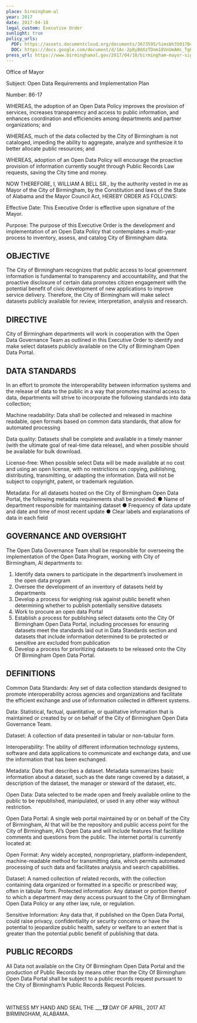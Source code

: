 ```yaml
---
place: birmingham-al
year: 2017
date: 2017-04-18
legal_custom: Executive Order
sunlight: true
policy_urls:
  PDF: https://assets.documentcloud.org/documents/3673595/Simsbh35017041116370.pdf
  DOC: https://docs.google.com/document/d/1Ac-2p0yB8XzTDnm18VnUmAHc_Tg66elixwAc-wO109c/edit?usp=sharing
press_url: https://www.birminghamal.gov/2017/04/18/birmingham-mayor-signs-new-open-data-policy-via-executive-order/
---
```


Office of Mayor

Subject: Open Data Requirements and Implementation Plan

Number: 86-17

<span class="g-build-on-precedent">WHEREAS, the adoption of an Open Data Policy improves the provision of services, increases transparency and access to public information, and enhances coordination and efficiencies among departments and partner organizations; and</span>

<span class="g-goals-and-values">WHEREAS, much of the data collected by the City of Birmingham is not cataloged, impeding the ability to aggregate, analyze and synthesize it to better allocate public resources; and</span>

<span class="g-proactive-release"><span class="g-prioritization">WHEREAS, adoption of an Open Data Policy will encourage the proactive provision of information currently sought through Public Records Law requests, saving the City time and money.</span></span>

NOW THEREFORE, I, WILLIAM A BELL SR., by the authority vested in me as Mayor of the City of Birmingham, by the Constitution and laws of the State of Alabama and the Mayor Council Act, HEREBY ORDER AS FOLLOWS:

Effective Date: This Executive Order is effective upon signature of the Mayor.

Purpose: The purpose of this Executive Order is the development and implementation of an Open Data Policy that contemplates a multi-year process to inventory, assess, and catalog City of Birmingham data.

## OBJECTIVE

<span class="g-build-on-precedent">The City of Birmingham recognizes that public access to local government information is fundamental to transparency and accountability, and that the proactive disclosure of certain data promotes citizen engagement with the potential benefit of civic development of new applications to improve service delivery. </span><span class="g-goals-and-values">Therefore, the City of Birmingham will make select datasets publicly available for review, interpretation, analysis and research.</span>

## DIRECTIVE

<span class="g-oversight-authority">City of Birmingham departments will work in cooperation with the Open Data Governance Team as outlined in this Executive Order to identify and make select datasets publicly available on the City of Birmingham Open Data Portal.</span>

## DATA STANDARDS

<span class="g-open-access">In an effort to promote the interoperability between information systems and the release of data to the public in a way that promotes maximal access to data, departments will strive to incorporate the following standards into data collection</span>;

<span class="g-open-formats">Machine readability: Data shall be collected and released in machine readable, open formats based on common data standards, that allow for automated processing</span>

<span class="g-bulk-data"><span class="g-timelines"><span class="g-data-quality">Data quality: Datasets shall be complete and available in a timely manner (with the ultimate goal of real-time data release), and when possible should be available for bulk download.</span></span></span>

<span class="g-license-free">License-free: When possible select Data will be made available at no cost and using an open license, with no restrictions on copying, publishing, distributing, transmitting, or adapting the information. Data will not be subject to copyright, patent, or trademark regulation.</span>

<span class="g-metadata">Metadata: For all datasets hosted on the City of Birmingham Open Data Portal, the following metadata requirements shall be provided: ● Name of department responsible for maintaining dataset ● Frequency of data update and date and time of most recent update ● Clear labels and explanations of data in each field</span>

## GOVERNANCE AND OVERSIGHT

The Open Data Governance Team shall be responsible for overseeing the implementation of the Open Data Program, working with City of Birmingham, Al departments to:

1. <span class="g-partnerships">Identify data owners to participate in the department’s involvement in the open data program</span>
2. Oversee the development of an inventory of datasets held by departments
3. <span class="g-sensitive-information">Develop a process for weighing risk against public benefit when determining whether to publish potentially sensitive datasets</span>
4. Work to procure an open data Portal
5. <span class="g-data-collection"><span class="g-binding-regulations">Establish a process for publishing select datasets onto the City Of Birmingham Open Data Portal, including processes for ensuring datasets meet the standards laid out in Data Standards section and datasets that include information determined to be protected or sensitive are excluded from publication</span></span>
6. <span class="g-prioritization"><span class="g-data-portals-and-websites">Develop a process for prioritizing datasets to be released onto the City Of Birmingham Open Data Portal.</span></span>

## DEFINITIONS

Common Data Standards: Any set of data collection standards designed to promote interoperability across agencies and organizations and facilitate the efficient exchange and use of information collected in different systems.

<span class="def-data">Data: Statistical, factual, quantitative, or qualitative information that is maintained or created by or on behalf of the City of Birmingham Open Data Governance Team.</span>

Dataset: A collection of data presented in tabular or non-tabular form.

Interoperability: The ability of different information technology systems, software and data applications to communicate and exchange data, and use the information that has been exchanged.

Metadata: Data that describes a dataset. Metadata summarizes basic information about a dataset, such as the date range covered by a dataset, a description of the dataset, the manager or steward of the dataset, etc.

<span class="def-open">Open Data: Data selected to be made open and freely available online to the public to be republished, manipulated, or used in any other way without restriction.</span>

Open Data Portal: A single web portal maintained by or on behalf of the City of Birmingham, Al that will be the repository and public access point for the City of Birmingham, Al’s Open Data and will include features that facilitate comments and questions from the public. The internet portal is currently located at:

Open Format: Any widely accepted, nonproprietary, platform-independent, machine-readable method for transmitting data, which permits automated processing of such data and facilitates analysis and search capabilities.

Dataset: A named collection of related records, with the collection containing data organized or formatted in a specific or prescribed way, often in tabular form.
Protected information: Any dataset or portion thereof to which a department may deny access pursuant to the City of Birmingham Open Data Policy or any other law, rule, or regulation.

Sensitive Information: Any data that, if published on the Open Data Portal, could raise privacy, confidentiality or security concerns or have the potential to jeopardize public health, safety or welfare to an extent that is greater than the potential public benefit of publishing that data.

## PUBLIC RECORDS

All Data not available on the City Of Birmingham Open Data Portal and the production of Public Records by means other than the City Of Birmingham Open Data Portal shall be subject to a public records request pursuant to the City of Birmingham’s Public Records Request Policies.

<br>

WITNESS MY HAND AND SEAL THE ______13___ DAY OF APRIL, 2017 AT BIRMINGHAM, ALABAMA.
